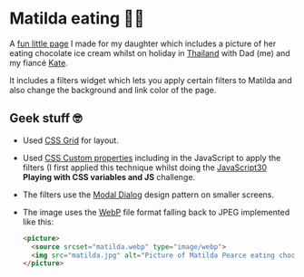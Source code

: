# Matilda eating 🍫🍦

A [fun little page](https://matildapearce.com/eating-chocolate-ice-cream) I made for my daughter which includes a
picture of her eating chocolate ice cream whilst on holiday in
[Thailand](https://www.google.com.au/maps/place/The+Surin+Phuket/@7.981048,98.277681,15z/data=!4m2!3m1!1s0x0:0x4fca1f8fd01767e6?sa=X&ved=0ahUKEwii_6qp9aDXAhUGOJQKHTPpDGIQ_BIIdDAK)
with Dad (me) and my fiancé [Kate](http://kllevin.com/).

It includes a filters widget which lets you apply certain filters to Matilda and also change the background and link
color of the page.

## Geek stuff 🤓

* Used [CSS Grid](https://developer.mozilla.org/en-US/docs/Web/CSS/CSS_Grid_Layout) for layout.
* Used [CSS Custom properties](https://developer.mozilla.org/en-US/docs/Web/CSS/--*) including in the JavaScript to
  apply the filters (I first applied this technique whilst doing the [JavaScript30](https://javascript30.com/) **Playing
  with CSS variables and JS** challenge.
* The filters use the [Modal Dialog](http://w3c.github.io/aria-practices/#dialog_modal) design pattern on smaller
  screens.
* The image uses the [WebP](https://developers.google.com/speed/webp/) file format falling back to JPEG implemented like
  this:

  ```html
  <picture>
    <source srcset="matilda.webp" type="image/webp">
    <img src="matilda.jpg" alt="Picture of Matilda Pearce eating chocolate ice cream">
  </picture>
  ```
